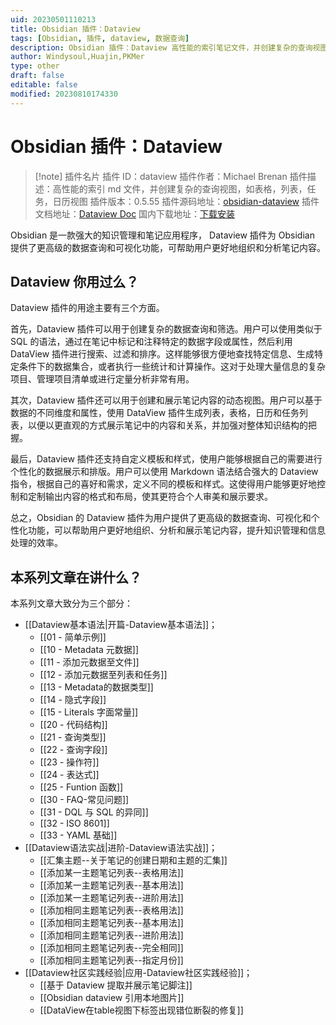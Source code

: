 ```yaml
---
uid: 20230501110213
title: Obsidian 插件：Dataview
tags: [Obsidian, 插件, dataview, 数据查询]
description: Obsidian 插件：Dataview 高性能的索引笔记文件，并创建复杂的查询视图，如表格，列表，任务，日历视图
author: Windysoul,Huajin,PKMer
type: other
draft: false
editable: false
modified: 20230810174330
---
```


# Obsidian 插件：Dataview

> [!note] 插件名片
> 插件 ID：dataview
> 插件作者：Michael Brenan
> 插件描述：高性能的索引 md 文件，并创建复杂的查询视图，如表格，列表，任务，日历视图
> 插件版本：0.5.55
> 插件源码地址：[obsidian-dataview](https://github.com/blacksmithgu/obsidian-dataview)
> 插件文档地址：[Dataview Doc](https://blacksmithgu.github.io/obsidian-dataview/)
> 国内下载地址：[下载安装](https://pkmer.cn/products/plugin/pluginMarket/?dataview)

Obsidian 是一款强大的知识管理和笔记应用程序， Dataview 插件为 Obsidian 提供了更高级的数据查询和可视化功能，可帮助用户更好地组织和分析笔记内容。

## Dataview 你用过么？

Dataview 插件的用途主要有三个方面。

首先，Dataview 插件可以用于创建复杂的数据查询和筛选。用户可以使用类似于 SQL 的语法，通过在笔记中标记和注释特定的数据字段或属性，然后利用 DataView 插件进行搜索、过滤和排序。这样能够很方便地查找特定信息、生成特定条件下的数据集合，或者执行一些统计和计算操作。这对于处理大量信息的复杂项目、管理项目清单或进行定量分析非常有用。

其次，Dataview 插件还可以用于创建和展示笔记内容的动态视图。用户可以基于数据的不同维度和属性，使用 DataView 插件生成列表，表格，日历和任务列表，以便以更直观的方式展示笔记中的内容和关系，并加强对整体知识结构的把握。

最后，Dataview 插件还支持自定义模板和样式，使用户能够根据自己的需要进行个性化的数据展示和排版。用户可以使用 Markdown 语法结合强大的 Dataview 指令，根据自己的喜好和需求，定义不同的模板和样式。这使得用户能够更好地控制和定制输出内容的格式和布局，使其更符合个人审美和展示要求。

总之，Obsidian 的 Dataview 插件为用户提供了更高级的数据查询、可视化和个性化功能，可以帮助用户更好地组织、分析和展示笔记内容，提升知识管理和信息处理的效率。

## 本系列文章在讲什么？

本系列文章大致分为三个部分：

- [[Dataview基本语法|开篇-Dataview基本语法]]；
	- [[01 - 简单示例]]
	- [[10 - Metadata 元数据]]
	- [[11 - 添加元数据至文件]]
	- [[12 - 添加元数据至列表和任务]]
	- [[13 - Metadata的数据类型]]
	- [[14 - 隐式字段]]
	- [[15 - Literals 字面常量]]
	- [[20 - 代码结构]]
	- [[21 - 查询类型]]
	- [[22 - 查询字段]]
	- [[23 - 操作符]]
	- [[24 - 表达式]]
	- [[25 - Funtion 函数]]
	- [[30 - FAQ-常见问题]]
	- [[31 - DQL 与 SQL 的异同]]
	- [[32 - ISO 8601]]
	- [[33 - YAML 基础]]
- [[Dataview语法实战|进阶-Dataview语法实战]]；
	- [[汇集主题--关于笔记的创建日期和主题的汇集]]
	- [[添加某一主题笔记列表--表格用法]]
	- [[添加某一主题笔记列表--基本用法]]
	- [[添加某一主题笔记列表--进阶用法]]
	- [[添加相同主题笔记列表--表格用法]]
	- [[添加相同主题笔记列表--基本用法]]
	- [[添加相同主题笔记列表--进阶用法]]
	- [[添加相同主题笔记列表--完全相同]]
	- [[添加相同主题笔记列表--指定月份]]
- [[Dataview社区实践经验|应用-Dataview社区实践经验]]；
	- [[基于 Dataview 提取并展示笔记脚注]]
	- [[Obsidian dataview 引用本地图片]]
	- [[DataView在table视图下标签出现错位断裂的修复]]